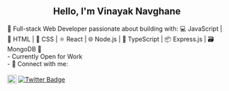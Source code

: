 <h2 align="center">
Hello, I'm Vinayak Navghane
</h2> 
🚀 Full-stack Web Developer passionate about building with: 💻 JavaScript | 🔧 HTML | 🎨 CSS | ⚛️ React | 🌐 Node.js | 📘 TypeScript | 📦 Express.js | 🗃️ MongoDB 🚀 <br/>
- Currently Open for Work<br/>
- 🤝 Connect with me:<br/> 
<br/>
<div>
 
 <a href="https://www.linkedin.com/in/vinayaknavghane/">
  <img align="center" src="https://raw.githubusercontent.com/yushi1007/yushi1007/main/images/linkedin.svg" alt="Yu Shi | LinkedIn" width="21px"/></a>
  <a href="https://twitter.com/VinayakN_">
    <img align="center" src="https://img.shields.io/twitter/url.svg?url=https%3A%2F%2Ftwitter.com%2Fcloudposse" alt="Twitter Badge"/>
  </a>
</div>




